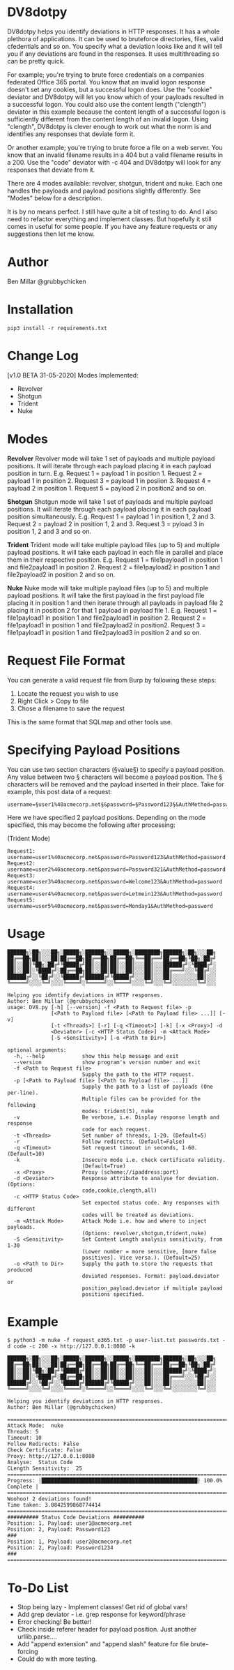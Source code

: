 # DV8dotpy
DV8dotpy helps you identify deviations in HTTP responses.  It has a whole plethora of applications.  It can be used to bruteforce directories, files, valid cfedentials and so on.  You specify what a deviation looks like and it will tell you if any deviations are found in the responses.  It uses multithreading so can be pretty quick.

For example; you're trying to brute force credentials on a companies federated Office 365 portal.  You know that an invalid logon response doesn't set any cookies, but a successful logon does. Use the "cookie" deviator and DV8dotpy will let you know which of your payloads resulted in a successful logon.  You could also use the content length ("clength") deviator in this example because the content length of a successful logon is sufficiently different from the content length of an invalid logon.  Using "clength", DV8dotpy is clever enough to work out what the norm is and identifies any responses that deviate form it.  

Or another example; you're trying to brute force a file on a web server.  You know that an invalid filename results in a 404 but a valid filename results in a 200.  Use the "code" deviator with -c 404 and DV8dotpy will look for any responses that deviate from it.

There are 4 modes available: revolver, shotgun, trident and nuke.  Each one handles the payloads and payload positions slightly differently.  See "Modes" below for a description.

It is by no means perfect.  I still have quite a bit of testing to do.  And I also need to refactor everything and implement classes.  But hopefully it still comes in useful for some people.  If you have any feature requests or any suggestions then let me know.

# Author

Ben Millar
@grubbychicken

# Installation
```
pip3 install -r requirements.txt
```

# Change Log

[v1.0 BETA 31-05-2020]
Modes Implemented:
* Revolver
* Shotgun
* Trident
* Nuke

# Modes
**Revolver**
Revolver mode will take 1 set of payloads and multiple payload positions.  It will iterate through each payload placing it in each payload position in turn. E.g. Request 1 = payload 1 in position 1.  Request 2 = payload 1 in position 2. Request 3 = payload 1 in posiion 3.  Request 4 = payload 2 in position 1. Request 5 = payload 2 in position2 and so on.

**Shotgun**
Shotgun mode will take 1 set of payloads and multiple payload positions.  It will iterate through each payload placing it in each payload position simultaneously.  E.g. Request 1 = payload 1 in position 1, 2 and 3.  Request 2 = payload 2 in position 1, 2 and 3. Request 3 = pyload 3 in position 1, 2 and 3 and so on.

**Trident**
Trident mode will take multiple payload files (up to 5) and multiple payload positions.  It will take each payload in each file in parallel and place them in their respective position. E.g. Request 1 = file1payload1 in position 1 and file2payload1 in position 2.  Request 2 = file1payload2 in position 1 and file2payload2 in position 2 and so on.

**Nuke**
Nuke mode will take multiple payload files (up to 5) and multiple payload positions.  It will take the first payload in the first payload file placing it in position 1 and then iterate through all payloads in payload file 2 placing it in position 2 for that 1 payload in payload file 1. E.g. Request 1 = file1payload1 in position 1 and file2payload1 in position 2. Request 2 = file1payload1 in position 1 and file2payload2 in position2. Request 3 = file1payload1 in position 1 and file2payload3 in position 2 and so on.

# Request File Format
You can generate a valid request file from Burp by following these steps:
1. Locate the request you wish to use
2. Right Click > Copy to file
3. Chose a filename to save the request

This is the same format that SQLmap and other tools use.

# Specifying Payload Positions
You can use two section characters (§value§) to specify a payload position.  Any value between two § characters will become a payload position.  The § characters will be removed and the payload inserted in their place. Take for example, this post data of a request:
```
username=§user1%40acmecorp.net§&password=§Password123§&AuthMethod=password
```
Here we have specified 2 payload positions.  Depending on the mode specified, this may become the following after processing:

(Trident Mode)
```
Request1: username=user1%40acmecorp.net&password=Password123&AuthMethod=password
Request2: username=user2%40acmecorp.net&password=Password321&AuthMethod=password
Request3: username=user3%40acmecorp.net&password=Welcome123&AuthMethod=password
Request4: username=user4%40acmecorp.net&password=Letmein123&AuthMethod=password
Request5: username=user5%40acmecorp.net&password=Monday1&AuthMethod=password
```

# Usage

```
██████╗░██╗░░░██╗░█████╗░██████╗░░█████╗░████████╗██████╗░██╗░░░██╗
██╔══██╗██║░░░██║██╔══██╗██╔══██╗██╔══██╗╚══██╔══╝██╔══██╗╚██╗░██╔╝
██║░░██║╚██╗░██╔╝╚█████╔╝██║░░██║██║░░██║░░░██║░░░██████╔╝░╚████╔╝░
██║░░██║░╚████╔╝░██╔══██╗██║░░██║██║░░██║░░░██║░░░██╔═══╝░░░╚██╔╝░░
██████╔╝░░╚██╔╝░░╚█████╔╝██████╔╝╚█████╔╝░░░██║░░░██║░░░░░░░░██║░░░
╚═════╝░░░░╚═╝░░░░╚════╝░╚═════╝░░╚════╝░░░░╚═╝░░░╚═╝░░░░░░░░╚═╝░░░

Helping you identify deviations in HTTP responses.
Author: Ben Millar (@grubbychicken)
usage: DV8.py [-h] [--version] -f <Path to Request file> -p
              [<Path to Payload file> [<Path to Payload file> ...]] [-v]
              [-t <Threads>] [-r] [-q <Timeout>] [-k] [-x <Proxy>] -d
              <Deviator> [-c <HTTP Status Code>] -m <Attack Mode>
              [-S <Sensitivity>] [-o <Path to Dir>]

optional arguments:
  -h, --help            show this help message and exit
  --version             show program's version number and exit
  -f <Path to Request file>
                        Supply the path to the HTTP request.
  -p [<Path to Payload file> [<Path to Payload file> ...]]
                        Supply the path to a list of payloads (One per-line).
                        Multiple files can be provided for the following
                        modes: trident(5), nuke
  -v                    Be verbose, i.e. Display response length and response
                        code for each request.
  -t <Threads>          Set number of threads, 1-20. (Default=5)
  -r                    Follow redirects. (Default=False)
  -q <Timeout>          Set request timeout in seconds, 1-60. (Default=10)
  -k                    Insecure mode i.e. check certificate validity.
                        (Default=True)
  -x <Proxy>            Proxy (scheme://ipaddress:port)
  -d <Deviator>         Response attribute to analyse for deviation.(Options:
                        code,cookie,clength,all)
  -c <HTTP Status Code>
                        Set expected status code. Any responses with different
                        codes will be treated as deviations.
  -m <Attack Mode>      Attack Mode i.e. how and where to inject payloads.
                        (Options: revolver,shotgun,trident,nuke)
  -S <Sensitivity>      Set Content Length analysis sensitivity, from 1-30
                        (Lower number = more sensitive, [more false
                        positives]. Vice versa.). (Default=25)
  -o <Path to Dir>      Supply the path to store the requests that produced
                        deviated responses. Format: payload.deviator or
                        position_payload.deviator if multiple payload
                        positions specified.
```

# Example

```
$ python3 -m nuke -f request_o365.txt -p user-list.txt passwords.txt -d code -c 200 -x http://127.0.0.1:8080 -k

██████╗░██╗░░░██╗░█████╗░██████╗░░█████╗░████████╗██████╗░██╗░░░██╗
██╔══██╗██║░░░██║██╔══██╗██╔══██╗██╔══██╗╚══██╔══╝██╔══██╗╚██╗░██╔╝
██║░░██║╚██╗░██╔╝╚█████╔╝██║░░██║██║░░██║░░░██║░░░██████╔╝░╚████╔╝░
██║░░██║░╚████╔╝░██╔══██╗██║░░██║██║░░██║░░░██║░░░██╔═══╝░░░╚██╔╝░░
██████╔╝░░╚██╔╝░░╚█████╔╝██████╔╝╚█████╔╝░░░██║░░░██║░░░░░░░░██║░░░
╚═════╝░░░░╚═╝░░░░╚════╝░╚═════╝░░╚════╝░░░░╚═╝░░░╚═╝░░░░░░░░╚═╝░░░

Helping you identify deviations in HTTP responses.
Author: Ben Millar (@grubbychicken)

===============================================================================
Attack Mode:  nuke
Threads: 5
Timeout: 10
Follow Redirects: False
Check Certificate: False
Proxy: http://127.0.0.1:8080
Analyse:  Status Code
CLength Sensitivity:  25
===============================================================================
Progress: |██████████████████████████████████████████████████| 100.0% Complete |
===============================================================================
Woohoo! 2 deviations found!
Time taken: 3.0842599868774414
===============================================================================
########## Status Code Deviations ##########
Position: 1, Payload: user1@acmecorp.net
Position: 2, Payload: Password123
###
Position: 1, Payload: user2@acmecorp.net
Position: 2, Payload: Password1234
###
===============================================================================
```

# To-Do List

* Stop being lazy - Implement classes! Get rid of global vars!
* Add grep deviator - i.e. grep response for keyword/phrase
* Error checking!  Be better! 
* Check inside referer header for payload position.  Just another urllib.parse.... 
* Add "append extension" and "append slash" feature for file brute-forcing
* Could do with more testing.